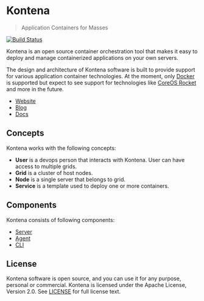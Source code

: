 # Kontena

> Application Containers for Masses

[![Build Status](https://travis-ci.org/kontena/kontena-server.svg?branch=master)](https://travis-ci.org/kontena/kontena-server)

Kontena is an open source container orchestration tool that makes it easy to deploy and manage containerized applications on your own servers.

The design and architecture of Kontena software is built to provide support for various application container technologies. At the moment, only [Docker](https://github.com/docker/docker) is supported but expect to see support for technologies like [CoreOS Rocket](https://github.com/coreos/rocket) and more in the future.

- [Website](http://www.kontena.io)
- [Blog](http://blog.kontena.io)
- [Docs](docs/)

## Concepts

Kontena works with the following concepts:

- **User** is a devops person that interacts with Kontena. User can have access to multiple grids.
- **Grid** is a cluster of host nodes.
- **Node** is a single server that belongs to grid.
- **Service** is a template used to deploy one or more containers.

## Components

Kontena consists of following components:

- [Server](server/)
- [Agent](agent)
- [CLI](../kontena-cli/)


## License

Kontena software is open source, and you can use it for any purpose, personal or commercial. Kontena is licensed under the Apache License, Version 2.0. See [LICENSE](LICENSE) for full license text.
